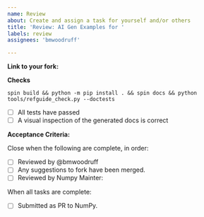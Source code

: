 ```yaml
---
name: Review
about: Create and assign a task for yourself and/or others
title: 'Review: AI Gen Examples for '
labels: review
assignees: 'bmwoodruff'

---
```

**Link to your fork:**

<!-- Includee a link to your fork -->




**Checks**
<!-- Make sure you have ran all the tests, and visually checked the docs look correct for each example you added.
Leave this section in place and check off each item to confirm you have ran the tests. -->

```
spin build && python -m pip install . && spin docs && python tools/refguide_check.py --doctests
```
- [ ] All tests have passed
- [ ] A visual inspection of the generated docs is correct

**Acceptance Criteria:**

<!-- Leave this section as is. It will ping @bmwoodruff. -->

Close when the following are complete, in order:
- [ ] Reviewed by @bmwoodruff
- [ ] Any suggestions to fork have been merged.
- [ ] Reviewed by Numpy Mainter:

When all tasks are complete:
- [ ] Submitted as PR to NumPy.



